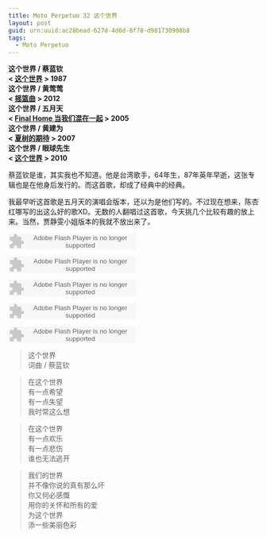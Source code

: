 ```yaml
---
title: Moto Perpetuo 32 这个世界
layout: post
guid: urn:uuid:ac28bead-627d-4d6d-8f78-d981730908b8
tags:
  - Moto Perpetuo
---
```


__这个世界 / 蔡蓝钦__  
__< [这个世界](http://music.douban.com/subject/3579420/) > 1987__  
__这个世界 / 黄莺莺__  
__< [摇篮曲](http://music.douban.com/subject/10781857/) > 2012__  
__这个世界 / 五月天__  
__< [Final Home 当我们混在一起](http://music.douban.com/subject/2276498/) > 2005__  
__这个世界 / 黄建为__  
__< [夏树的期待](http://music.douban.com/subject/2155203/) > 2007__  
__这个世界 / 眼球先生__  
__< [这个世界](http://music.douban.com/subject/4235079/) > 2010__  

蔡蓝钦是谁，其实我也不知道。他是台湾歌手，64年生，87年英年早逝，这张专辑也是在他身后发行的。而这首歌，却成了经典中的经典。

我最早听这首歌是五月天的演唱会版本，还以为是他们写的。不过现在想来，陈杏红哪写的出这么好的歌XD。无数的人翻唱过这首歌，今天挑几个比较有趣的放上来。当然，贾静雯小姐版本的我就不放出来了。

<embed src="http://www.xiami.com/widget/0_1983/singlePlayer.swf" type="application/x-shockwave-flash" width="257" height="33" wmode="transparent"></embed>

<embed src="http://www.xiami.com/widget/0_1771066853/singlePlayer.swf" type="application/x-shockwave-flash" width="257" height="33" wmode="transparent"></embed>

<embed src="http://www.xiami.com/widget/0_191898/singlePlayer.swf" type="application/x-shockwave-flash" width="257" height="33" wmode="transparent"></embed>

<embed src="http://www.xiami.com/widget/0_387513/singlePlayer.swf" type="application/x-shockwave-flash" width="257" height="33" wmode="transparent"></embed>

<embed src="http://www.xiami.com/widget/0_1769315692/singlePlayer.swf" type="application/x-shockwave-flash" width="257" height="33" wmode="transparent"></embed>

>这个世界  
>词曲 / 蔡蓝钦  

>在这个世界  
>有一点希望  
>有一点失望  
>我时常这么想  

>在这个世界  
>有一点欢乐  
>有一点悲伤  
>谁也无法逃开  

>我们的世界  
>并不像你说的真有那么坏  
>你又何必感慨  
>用你的关怀和所有的爱  
为这个世界  
添一些美丽色彩   
